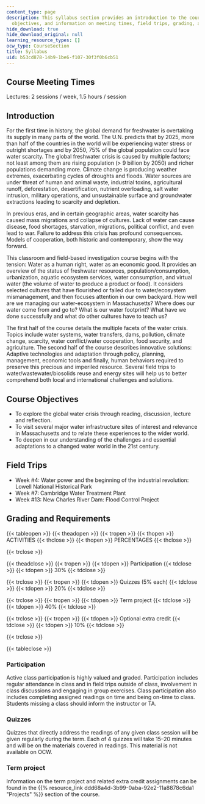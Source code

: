 ```yaml
---
content_type: page
description: This syllabus section provides an introduction to the course, course
  objectives, and information on meeting times, field trips, grading, and requirements.
hide_download: true
hide_download_original: null
learning_resource_types: []
ocw_type: CourseSection
title: Syllabus
uid: b53cd878-14b9-1be6-f107-30f3f0b6cb51
---
```


Course Meeting Times
--------------------

Lectures: 2 sessions / week, 1.5 hours / session

Introduction
------------

For the first time in history, the global demand for freshwater is overtaking its supply in many parts of the world. The U.N. predicts that by 2025, more than half of the countries in the world will be experiencing water stress or outright shortages and by 2050, 75% of the global population could face water scarcity. The global freshwater crisis is caused by multiple factors; not least among them are rising population (> 9 billion by 2050) and richer populations demanding more. Climate change is producing weather extremes, exacerbating cycles of droughts and floods. Water sources are under threat of human and animal waste, industrial toxins, agricultural runoff, deforestation, desertification, nutrient overloading, salt water intrusion, military operations, and unsustainable surface and groundwater extractions leading to scarcity and depletion.

In previous eras, and in certain geographic areas, water scarcity has caused mass migrations and collapse of cultures. Lack of water can cause disease, food shortages, starvation, migrations, political conflict, and even lead to war. Failure to address this crisis has profound consequences. Models of cooperation, both historic and contemporary, show the way forward.

This classroom and field-based investigation course begins with the tension: Water as a human right, water as an economic good. It provides an overview of the status of freshwater resources, population/consumption, urbanization, aquatic ecosystem services, water consumption, and virtual water (the volume of water to produce a product or food). It considers selected cultures that have flourished or failed due to water/ecosystem mismanagement, and then focuses attention in our own backyard. How well are we managing our water-ecosystem in Massachusetts? Where does our water come from and go to? What is our water footprint? What have we done successfully and what do other cultures have to teach us?

The first half of the course details the multiple facets of the water crisis. Topics include water systems, water transfers, dams, pollution, climate change, scarcity, water conflict/water cooperation, food security, and agriculture. The second half of the course describes innovative solutions: Adaptive technologies and adaptation through policy, planning, management, economic tools and finally, human behaviors required to preserve this precious and imperiled resource. Several field trips to water/wastewater/biosolids reuse and energy sites will help us to better comprehend both local and international challenges and solutions.

Course Objectives
-----------------

*   To explore the global water crisis through reading, discussion, lecture and reflection.
*   To visit several major water infrastructure sites of interest and relevance in Massachusetts and to relate these experiences to the wider world.
*   To deepen in our understanding of the challenges and essential adaptations to a changed water world in the 21st century.

Field Trips
-----------

*   Week #4: Water power and the beginning of the industrial revolution: Lowell National Historical Park
*   Week #7: Cambridge Water Treatment Plant
*   Week #13: New Charles River Dam: Flood Control Project

Grading and Requirements
------------------------

{{< tableopen >}}
{{< theadopen >}}
{{< tropen >}}
{{< thopen >}}
ACTIVITIES
{{< thclose >}}
{{< thopen >}}
PERCENTAGES
{{< thclose >}}

{{< trclose >}}

{{< theadclose >}}
{{< tropen >}}
{{< tdopen >}}
Participation
{{< tdclose >}}
{{< tdopen >}}
30%
{{< tdclose >}}

{{< trclose >}}
{{< tropen >}}
{{< tdopen >}}
Quizzes (5% each)
{{< tdclose >}}
{{< tdopen >}}
20%
{{< tdclose >}}

{{< trclose >}}
{{< tropen >}}
{{< tdopen >}}
Term project
{{< tdclose >}}
{{< tdopen >}}
40%
{{< tdclose >}}

{{< trclose >}}
{{< tropen >}}
{{< tdopen >}}
Optional extra credit
{{< tdclose >}}
{{< tdopen >}}
10%
{{< tdclose >}}

{{< trclose >}}

{{< tableclose >}}

### Participation

Active class participation is highly valued and graded. Participation includes regular attendance in class and in field trips outside of class, involvement in class discussions and engaging in group exercises. Class participation also includes completing assigned readings on time and being on-time to class. Students missing a class should inform the instructor or TA.

### Quizzes

Quizzes that directly address the readings of any given class session will be given regularly during the term. Each of 4 quizzes will take 15–20 minutes and will be on the materials covered in readings. This material is not available on OCW.

### Term project

Information on the term project and related extra credit assignments can be found in the {{% resource_link ddd68a4d-3b99-0aba-92e2-11a8878c6da1 "Projects" %}} section of the course.